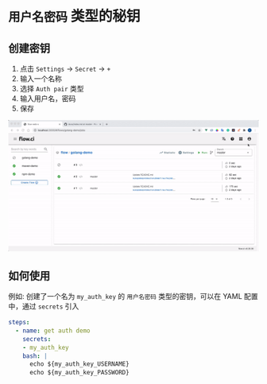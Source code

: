# `用户名密码` 类型的秘钥

## 创建密钥

1. 点击 `Settings` -> `Secret` -> `+`
2. 输入一个名称
3. 选择 `Auth pair` 类型
4. 输入用户名，密码
5. 保存

![create auth](../../images/secret/create_auth_pair.gif)

## 如何使用

例如: 创建了一个名为 `my_auth_key` 的 `用户名密码` 类型的密钥，可以在 YAML 配置中，通过 `secrets` 引入

```yaml
steps:
  - name: get auth demo
    secrets:
    - my_auth_key
    bash: |
      echo ${my_auth_key_USERNAME}
      echo ${my_auth_key_PASSWORD}
```


